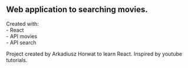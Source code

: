## Web application to searching movies.
Created with: <br>
    -   React <br>
    -   API movies <br>
    -   API search  <br>

Project created by Arkadiusz Horwat to learn React. Inspired by youtube tutorials.